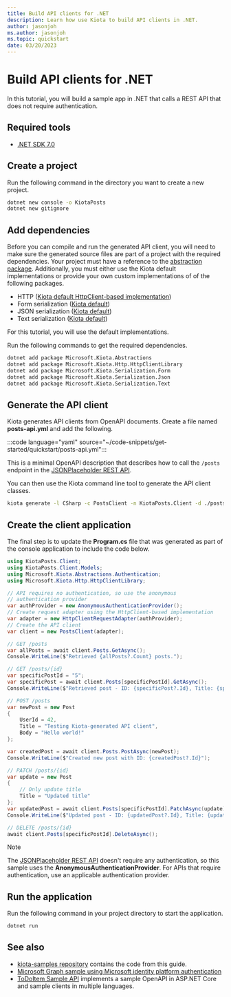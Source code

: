 ```yaml
---
title: Build API clients for .NET
description: Learn how use Kiota to build API clients in .NET.
author: jasonjoh
ms.author: jasonjoh
ms.topic: quickstart
date: 03/20/2023
---
```


# Build API clients for .NET

In this tutorial, you will build a sample app in .NET that calls a REST API that does not require authentication.

## Required tools

- [.NET SDK 7.0](https://get.dot.net/7)

## Create a project

Run the following command in the directory you want to create a new project.

```bash
dotnet new console -o KiotaPosts
dotnet new gitignore
```

## Add dependencies

Before you can compile and run the generated API client, you will need to make sure the generated source files are part of a project with the required dependencies. Your project must have a reference to the [abstraction package](https://github.com/microsoft/kiota-abstractions-dotnet). Additionally, you must either use the Kiota default implementations or provide your own custom implementations of of the following packages.

- HTTP ([Kiota default HttpClient-based implementation](https://github.com/microsoft/kiota-http-dotnet))
- Form serialization ([Kiota default](https://github.com/microsoft/kiota-serialization-form-dotnet))
- JSON serialization ([Kiota default](https://github.com/microsoft/kiota-serialization-json-dotnet))
- Text serialization ([Kiota default](https://github.com/microsoft/kiota-serialization-text-dotnet))

For this tutorial, you will use the default implementations.

Run the following commands to get the required dependencies.

```bash
dotnet add package Microsoft.Kiota.Abstractions
dotnet add package Microsoft.Kiota.Http.HttpClientLibrary
dotnet add package Microsoft.Kiota.Serialization.Form
dotnet add package Microsoft.Kiota.Serialization.Json
dotnet add package Microsoft.Kiota.Serialization.Text
```

## Generate the API client

Kiota generates API clients from OpenAPI documents. Create a file named **posts-api.yml** and add the following.

:::code language="yaml" source="~/code-snippets/get-started/quickstart/posts-api.yml":::

This is a minimal OpenAPI description that describes how to call the `/posts` endpoint in the [JSONPlaceholder REST API](https://jsonplaceholder.typicode.com/).

You can then use the Kiota command line tool to generate the API client classes.

```bash
kiota generate -l CSharp -c PostsClient -n KiotaPosts.Client -d ./posts-api.yml -o ./Client
```

## Create the client application

The final step is to update the **Program.cs** file that was generated as part of the console application to include the code below.

```csharp
using KiotaPosts.Client;
using KiotaPosts.Client.Models;
using Microsoft.Kiota.Abstractions.Authentication;
using Microsoft.Kiota.Http.HttpClientLibrary;

// API requires no authentication, so use the anonymous
// authentication provider
var authProvider = new AnonymousAuthenticationProvider();
// Create request adapter using the HttpClient-based implementation
var adapter = new HttpClientRequestAdapter(authProvider);
// Create the API client
var client = new PostsClient(adapter);

// GET /posts
var allPosts = await client.Posts.GetAsync();
Console.WriteLine($"Retrieved {allPosts?.Count} posts.");

// GET /posts/{id}
var specificPostId = "5";
var specificPost = await client.Posts[specificPostId].GetAsync();
Console.WriteLine($"Retrieved post - ID: {specificPost?.Id}, Title: {specificPost?.Title}, Body: {specificPost?.Body}");

// POST /posts
var newPost = new Post
{
    UserId = 42,
    Title = "Testing Kiota-generated API client",
    Body = "Hello world!"
};

var createdPost = await client.Posts.PostAsync(newPost);
Console.WriteLine($"Created new post with ID: {createdPost?.Id}");

// PATCH /posts/{id}
var update = new Post
{
    // Only update title
    Title = "Updated title"
};
var updatedPost = await client.Posts[specificPostId].PatchAsync(update);
Console.WriteLine($"Updated post - ID: {updatedPost?.Id}, Title: {updatedPost?.Title}, Body: {updatedPost?.Body}");

// DELETE /posts/{id}
await client.Posts[specificPostId].DeleteAsync();
```

> [!NOTE]
> The [JSONPlaceholder REST API](https://jsonplaceholder.typicode.com/) doesn't require any authentication, so this sample uses the **AnonymousAuthenticationProvider**. For APIs that require authentication, use an applicable authentication provider.

## Run the application

Run the following command in your project directory to start the application.

```bash
dotnet run
```

## See also

- [kiota-samples repository](https://github.com/microsoft/kiota-samples/tree/main/get-started/quickstarts/dotnet) contains the code from this guide.
- [Microsoft Graph sample using Microsoft identity platform authentication](https://github.com/microsoft/kiota-samples/tree/main/get-started/azure-auth/dotnet)
- [ToDoItem Sample API](https://github.com/microsoft/kiota-samples/tree/main/sample-api) implements a sample OpenAPI in ASP.NET Core and sample clients in multiple languages.
